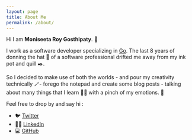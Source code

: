```yaml
---
layout: page
title: About Me
permalink: /about/
---
```


Hi I am **Moniseeta Roy Gosthipaty**. :wave:

I work as a software developer specializing in [Go](https://go.dev/). The last 8 years of donning the hat :tophat: of a software professional drifted me away from my ink pot and quill ✒️. 

So I decided to make use of both the worlds - and pour my creativity technically 🪄- forego the notepad and create some blog posts - talking about many things that I learn 👩‍💻 with a pinch of my emotions. 🧂

Feel free to drop by and say hi :

- 🐦 [Twitter](https://twitter.com/moniseeta)
- 🤝🏽 [LinkedIn](https://www.linkedin.com/in/moniseeta-roy-gosthipaty/)
- 💻 [GitHub](https://github.com/Moniseeta)